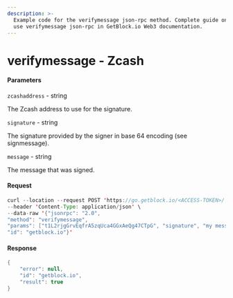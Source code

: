 ```yaml
---
description: >-
  Example code for the verifymessage json-rpc method. Сomplete guide on how to
  use verifymessage json-rpc in GetBlock.io Web3 documentation.
---
```


# verifymessage - Zcash

#### Parameters

`zcashaddress` - string

The Zcash address to use for the signature.

`signature` - string

The signature provided by the signer in base 64 encoding (see signmessage).

`message` - string

The message that was signed.

#### Request

```java
curl --location --request POST 'https://go.getblock.io/<ACCESS-TOKEN>/' \
--header 'Content-Type: application/json' \ 
--data-raw '{"jsonrpc": "2.0",
"method": "verifymessage",
"params": ["t1L2rjgGrvEqfrA5zqUca4GGxAeQg47CTpG", "signature", "my message"],
"id": "getblock.io"}'
```

#### Response

```java
{
    "error": null,
    "id": "getblock.io",
    "result": true
}
```
